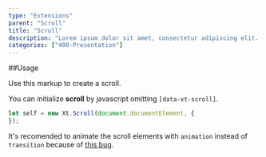 ```yaml
---
type: "Extensions"
parent: "Scroll"
title: "Scroll"
description: "Lorem ipsum dolor sit amet, consectetur adipiscing elit. Nunc tempus laoreet leo sit amet iaculis."
categories: ["400-Presentation"]
---
```


##Usage

Use this markup to create a scroll.

<script type="text/plain" class="language-markup">
  <div data-xt-scroll>
    <div class="scroll">
      <!-- content -->
    </div>
  </div>
</script>

You can initialize **scroll** by javascript omitting `[data-xt-scroll]`.

```jsx
let self = new Xt.Scroll(document.documentElement, {
});
```

<div class="alert">
  <div class="alert-content">
    It's recomended to animate the scroll elements with <code>animation</code> instead of <code>transition</code>
    because
    of <a href="{% link faq.html %}#browsers-bugs-fixed-position">this bug</a>.
  </div>
</div>

